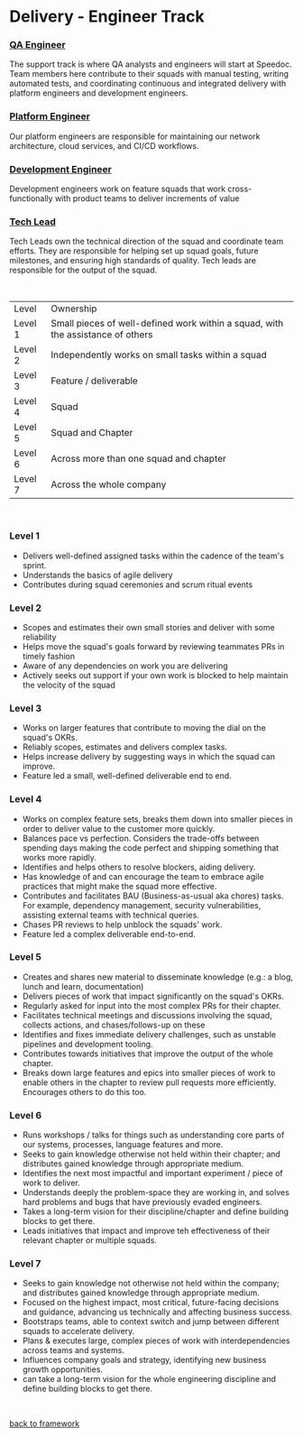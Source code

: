 # Delivery - Engineer Track
### [QA Engineer](individual-contributors/qa.md)
The support track is where QA analysts and engineers will start at Speedoc. Team members here contribute to their squads with manual testing, writing automated tests, and coordinating continuous and integrated delivery with platform engineers and development engineers.
### [Platform Engineer](individual-contributors/platform.md)
Our platform engineers are responsible for maintaining our network architecture, cloud services, and CI/CD workflows.
### [Development Engineer](/individual-contributors/development.md)
Development engineers work on feature squads that work cross-functionally with product teams to deliver increments of value
### [Tech Lead](individual-contributors/tech-lead.md)
Tech Leads own the technical direction of the squad and coordinate team efforts. They are responsible for helping set up squad goals, future milestones, and ensuring high standards of quality. Tech leads are responsible for the output of the squad.


<br>

<table>
  <tr>
    <td>Level</td>
    <td>Ownership</td>
  </tr>
  <tr>
    <td>Level 1</td>
    <td>Small pieces of well-defined work within a squad, with the assistance of others</td>
  </tr>
  <tr>
    <td>Level 2</td>
    <td>Independently works on small tasks within a squad</td>
  </tr>
  <tr>
    <td>Level 3</td>
    <td>Feature / deliverable</td>
  </tr>
  <tr>
    <td>Level 4</td>
    <td>Squad</td>
  </tr>
  <tr>
    <td>Level 5</td>
    <td>Squad and Chapter</td>
  </tr>
  <tr>
    <td>Level 6</td>
    <td>Across more than one squad and chapter</td>
  </tr>
  <tr>
    <td>Level 7</td>
    <td>Across the whole company</td>
  </tr>
</table>
<br>

### Level 1
<ul>
  <li>Delivers well-defined assigned tasks within the cadence of the team's sprint.</li>
  <li>Understands the basics of agile delivery</li>
  <li>Contributes during squad ceremonies and scrum ritual events</li>
</uL>

### Level 2
<ul>
  <li>Scopes and estimates their own small stories and deliver with some reliability</li>
  <li>Helps move the squad's goals forward by reviewing teammates PRs in  timely fashion</li>
  <li>Aware of any dependencies on work you are delivering</li>
  <li>Actively seeks out support if your own work is blocked to help maintain the velocity of the squad</li>
</ul>  
  
  ### Level 3  
  <ul>
    <li>Works on larger features that contribute to moving the dial on the squad's OKRs.</li>
    <li>Reliably scopes, estimates and delivers complex tasks.</li>
    <li>Helps increase delivery by suggesting ways in which the squad can improve.</li>
    <li>Feature led a small, well-defined deliverable end to end.</li>
  </ul>

  ### Level 4
  <ul>
    <li>Works on complex feature sets, breaks them down into smaller pieces in order to deliver value to the customer more quickly.</li>
    <li>Balances pace vs perfection. Considers the trade-offs between spending days making the code perfect and shipping something that works more rapidly.</li>
    <li>Identifies and helps others to resolve blockers, aiding delivery.</li>
    <li>Has knowledge of and can encourage the team to embrace agile practices that might make the squad more effective.</li>
    <li>Contributes and facilitates BAU (Business-as-usual aka chores) tasks. For example, dependency management, security vulnerabilities, assisting external teams with technical queries.</li>
    <li>Chases PR reviews to help unblock the squads' work.</li>
    <li>Feature led a complex deliverable end-to-end.</li>
  </ul>

  ### Level 5
  <ul>
    <li>Creates and shares new material to disseminate knowledge (e.g.: a blog, lunch and learn, documentation)</li>
    <li>Delivers pieces of work that impact significantly on the squad's OKRs.</li>
    <li>Regularly asked for input into the most complex PRs for their chapter.</li>
    <li>Facilitates technical meetings and discussions involving the squad, collects actions, and chases/follows-up on these</li>
    <li>Identifies and fixes immediate delivery challenges, such as unstable pipelines and development tooling.</li>
    <li>Contributes towards initiatives that improve the output of the whole chapter.</li>
    <li>Breaks down large features and epics into smaller pieces of work to enable others in the chapter to review pull requests more efficiently. Encourages others to do this too.</li>
  </ul>

  ### Level 6
  <ul>
    <li>Runs workshops / talks for things such as understanding core parts of our systems, processes, language features and more.</li>
    <li>Seeks to gain knowledge otherwise not held within their chapter; and distributes gained knowledge through appropriate medium.</li>
    <li>Identifies the next most impactful and important experiment / piece of work to deliver.</li>
    <li>Understands deeply the problem-space they are working in, and solves hard problems and bugs that have previously evaded engineers.</li>
    <li>Takes a long-term vision for their discipline/chapter and define building blocks to get there.</li>
    <li>Leads initiatives that impact and improve teh effectiveness of their relevant chapter or multiple squads.</li>
  </ul>

  ### Level 7
  <ul>
    <li>Seeks to gain knowledge not otherwise not held within the company; and distributes gained knowledge through appropriate medium.</li>
    <li>Focused on the highest impact, most critical, future-facing decisions and guidance, advancing us technically and affecting business success.</li>
    <li>Bootstraps teams, able to context switch and jump between different squads to accelerate delivery.</li>
    <li>Plans & executes large, complex pieces of work with interdependencies across teams and systems.</li>
    <li>Influences company  goals and strategy, identifying new business growth opportunities.</li>
    <li>can take a long-term vision for the whole engineering discipline and define building blocks to get there.</li>
  </ul>


<br>

[back to framework](../framework.md)